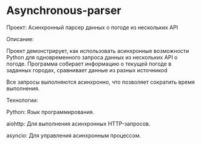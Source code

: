 # Asynchronous-parser

Проект: Асинхронный парсер данных о погоде из нескольких API

Описание:

Проект демонстрирует, как использовать асинхронные возможности Python для одновременного запроса данных из нескольких API о погоде. Программа собирает информацию о текущей погоде в заданных городах, сравнивает данные из разных источникоd

Все запросы выполняются асинхронно, что позволяет сократить время выполнения.

Технологии:

Python: Язык программирования.

aiohttp: Для выполнения асинхронных HTTP-запросов.

asyncio: Для управления асинхронным процессом.

